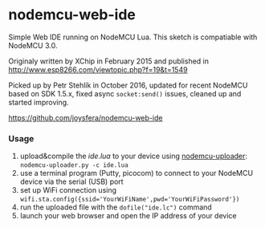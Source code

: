 # nodemcu-web-ide
Simple Web IDE running on NodeMCU Lua.
This sketch is compatiable with NodeMCU 3.0.

Originaly written by XChip in February 2015 and published in
http://www.esp8266.com/viewtopic.php?f=19&t=1549

Picked up by Petr Stehlík in October 2016, updated for recent NodeMCU based on SDK 1.5.x, fixed async `socket:send()` issues, cleaned up and started improving.

https://github.com/joysfera/nodemcu-web-ide

### Usage
1. upload&compile the _ide.lua_ to your device using [nodemcu-uploader](https://github.com/kmpm/nodemcu-uploader): ```nodemcu-uploader.py -c ide.lua```
2. use a terminal program (Putty, picocom) to connect to your NodeMCU device via the serial (USB) port
3. set up WiFi connection using `wifi.sta.config({ssid='YourWiFiName',pwd='YourWiFiPassword'})`
4. run the uploaded file with the `dofile("ide.lc")` command
5. launch your web browser and open the IP address of your device
